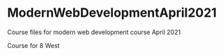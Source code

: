 # ModernWebDevelopmentApril2021
Course files for modern web development course April 2021

Course for 8 West

